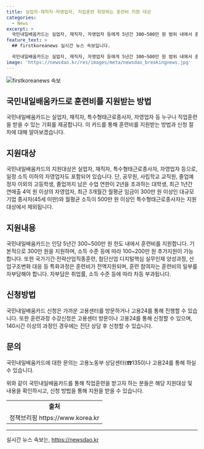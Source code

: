 ```yaml
---
title: 실업자·재직자·자영업자, 직업훈련 희망하는 훈련비 지원 대상
categories:
  - News
excerpt: >
  국민내일배움카드는 실업자, 재직자, 자영업자 등에게 5년간 300~500만 원 범위 내에서 훈련비를 지원하는 제도이다. 특화과정은 훈련비 전액지원을 받으며, 훈련 참여자는 일부 자부담이 필요하다. 신청은 고용센터를 방문하거나 고용24를 통해 가능하며, 상세 문의는 고용노동부 상담센터(☎1350)로 할 수 있다. (출처: 정책브리핑 www.korea.kr)
feature_text: >
  ## firstkoreanews 실시간 뉴스 속보입니다.

  국민내일배움카드는 실업자, 재직자, 자영업자 등에게 5년간 300~500만 원 범위 내에서 훈련비를 지원하는 제도이다. 특화과정은 훈련비 전액지원을 받으며, 훈련 참여자는 일부 자부담이 필요하다. 신청은 고용센터를 방문하거나 고용24를 통해 가능하며, 상세 문의는 고용노동부 상담센터(☎1350)로 할 수 있다. (출처: 정책브리핑 www.korea.kr)
image: 'https://newsdao.kr/res/images/meta/newsdao_breakingnews.jpg'
---
```


<p><img src="https://newsdao.kr/res/images/meta/newsdao_breakingnews.jpg" alt="firstkoreanews 속보" /></p>

<h2>국민내일배움카드로 훈련비를 지원받는 방법</h2>

<p data-ke-size="size16">국민내일배움카드는 실업자, 재직자, 특수형태근로종사자, 자영업자 등 누구나 직업훈련을 받을 수 있는 기회를 제공합니다. 이 카드를 통해 훈련비를 지원받는 방법과 신청 절차에 대해 알아보겠습니다.</p>

<h2 data-ke-size="size26">지원대상</h2>

<p>국민내일배움카드의 지원대상은 실업자, 재직자, 특수형태근로종사자, 자영업자 등으로, 일정 소득 이하의 자영업자도 포함되어 있습니다. 단, 공무원, 사립학교 교직원, 졸업예정자 이외의 고등학생, 졸업까지 남은 수업 연한이 2년을 초과하는 대학생, 최근 1년간 연매출 4억 원 이상의 자영업자, 최근 3개월간 월평균 임금이 300만 원 이상인 대규모기업 종사자(45세 미만)와 월평균 소득이 500만 원 이상인 특수형태근로종사자는 지원대상에서 제외됩니다.</p>

<h2 data-ke-size="size26">지원내용</h2>

<p>국민내일배움카드는 인당 5년간 300~500만 원 한도 내에서 훈련비를 지원합니다. 기본적으로 300만 원을 지원하며, 소득 수준 등에 따라 100~200만 원 추가지원이 가능합니다. 또한 국가기간·전략산업직종훈련, 첨단산업 디지털핵심 실무인재 양성과정, 산업구조변화 대응 등 특화과정은 훈련비가 전액지원되며, 훈련 참여자는 훈련비의 일부를 자부담해야 합니다. 자부담은 취업률, 소득 수준 등에 따라 차등 부과됩니다.</p>

<h2 data-ke-size="size26">신청방법</h2>

<p>국민내일배움카드 신청은 가까운 고용센터를 방문하거나 고용24를 통해 진행할 수 있습니다. 또한 훈련과정 수강신청은 고용센터 방문이나 고용24를 통해 신청할 수 있으며, 140시간 이상의 과정인 경우에는 진단 상담 후 신청할 수 있습니다.</p>

<h2 data-ke-size="size26">문의</h2>

<p>국민내일배움카드에 대한 문의는 고용노동부 상담센터(☎1350)나 고용24를 통해 하실 수 있습니다.</p>

<p data-ke-size="size16">위와 같이 국민내일배움카드를 통해 직업훈련을 받고자 하는 분들은 해당 지원대상 및 내용을 확인하시고, 신청 방법을 통해 지원을 받을 수 있습니다.</p>

<table>
    <tbody>
        <tr>
            <td style="text-align: center; height: 17px;"><b>출처</b></td>
        </tr>
        <tr>
            <td style="text-align: center; height: 17px;">정책브리핑 https://www.korea.kr</td>
        </tr>
    </tbody>
</table>

<p><hr></p>
실시간 뉴스 속보는, <a href="https://newsdao.kr" rel="dofollow">https://newsdao.kr</a>



